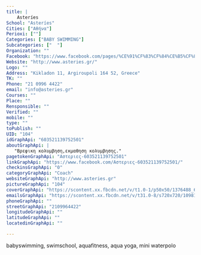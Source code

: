 ```yaml
---
title: |
    Asteríes
School: "Asteríes"
Cities: ["Αθήνα"]
Perioxi: [""]
Categories: ["BABY SWIMMING"]
Subcategories: ["  "]
Organization: ""
Facebook: "https://www.facebook.com/pages/%CE%91%CF%83%CF%84%CE%B5%CF%81%CE%B9%CE%B5%CF%82/603521139752501"
Website: "http://www.asteries.gr/"
Logo: ""
Address: "Kikladon 11, Argiroupoli 164 52, Greece"
TK: ""
Phone: "21 0996 4422"
email: "info@asteries.gr"
Courses: ""
Place: ""
Rensponsible: ""
Verified: ""
mobile: ""
type: ""
toPublish: ""
UID: "104"
idGraphApi: "603521139752501"
aboutGraphApi: | 
   "Βρεφικη κολυμβηση,εκμαθηση κολυμβησης."
pagetokenGraphApi: "Αστεριες-603521139752501"
linkGraphApi: "https://www.facebook.com/Αστεριες-603521139752501/"
checkinsGraphApi: "0"
categoryGraphApi: "Coach"
websiteGraphApi: "http://www.asteries.gr"
pictureGraphApi: "104"
coverGraphApi: "https://scontent.xx.fbcdn.net/v/t1.0-1/p50x50/1376488_604232186348063_4575643355436756860_n.jpg?oh=1a7de2c4cbc6f93dc7886700431a088e&amp;oe=5B4AC67F"
emailsGraphApi: "https://scontent.xx.fbcdn.net/v/t31.0-8/s720x720/10981300_653999151371366_5232705238641014230_o.jpg?oh=756b966d7c6767a39316f06b9030656c&amp;oe=5B424657"
phoneGraphApi: ""
streetGraphApi: "2109964422"
longitudeGraphApi: ""
latitudeGraphApi: ""
locatedinGraphApi: ""

---
```


babyswimming, swimschool, aquafitness, aqua yoga, mini waterpolo

